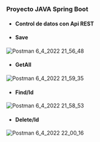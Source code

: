 
### Proyecto JAVA Spring Boot  
- #### Control de datos con Api REST

- #### Save
![Postman 6_4_2022 21_56_48](https://user-images.githubusercontent.com/88462536/162101162-77ab523f-50e4-4483-9fac-57d122b20ebb.png)
- #### GetAll
![Postman 6_4_2022 21_59_35](https://user-images.githubusercontent.com/88462536/162101196-d66e27bd-5eec-4891-96f6-af6fbfac5749.png)
- #### Find/Id
![Postman 6_4_2022 21_58_53](https://user-images.githubusercontent.com/88462536/162101217-e37c1be8-eff6-492a-b7d5-8bd3bfff35da.png)
- #### Delete/Id
![Postman 6_4_2022 22_00_16](https://user-images.githubusercontent.com/88462536/162101232-3b9c36da-d8ed-4866-af92-9e8b930154f9.png)
